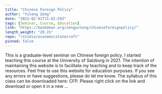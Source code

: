 ```yaml
---
title: "Chinese Foreign Policy"
author: "Yuleng Zeng"
date: "2022-02-01T11:02:59Z"
tags: [Seminar, Course, Education]
link: "https://bookdown.org/zengyuleng/chineseforeignpolicy/"
length_weight: "20.1%"
repo: "rstudio/economicstatecraft"
pinned: false
---
```


This is a graduate-level seminar on Chinese foreign policy. I started teaching this course at the University of Salzburg in 2021. The intention of maintaining this website is to facilitate my teaching and to keep track of the resources. Feel free to use this website for education purposes. If you see any errors or have suggestions, please do let me know. The syllabus of this class can be downloaded here: CFP. Please right click on the link and download or open it in a new ...
